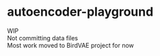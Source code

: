 # autoencoder-playground

WIP \
Not committing data files \
Most work moved to BirdVAE project for now
